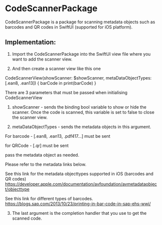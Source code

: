 # CodeScannerPackage

CodeScannerPackage is a package for scanning metadata objects such as barcodes and QR codes in SwiftUI (supported for iOS platform).


## Implementation:

1. Import the CodeScannerPackage into the SwiftUI view file where you want to add the scanner view.

2. And then create a scanner view like this one

CodeScannerView(showScanner: $showScanner, metaDataObjectTypes: [.ean8, .ean13]) { barCode in print(barCode)
}

There are 3 parameters that must be passed when initialising CodeScannerView

1. showScanner - sends the binding bool variable to show or hide the scanner. Once the code is scanned, this variable is set to false to close the scanner view.

2. metaDataObjectTypes - sends the metadata objects in this argument.

For barcode - [.ean8, .ean13, .pdf417...] must be sent

for QRCode - [.qr] must be sent

pass the metadata object as needed.

Please refer to the metadata links below.

See this link for the metadata objecttypes supported in iOS (barcodes and QR codes) https://developer.apple.com/documentation/avfoundation/avmetadataobject/objecttype

See this link for different types of barcodes.
https://blogs.sap.com/2013/10/23/printing-in-bar-code-in-sap-ehs-wwi/

3. The last argument is the completion handler that you use to get the scanned code.
